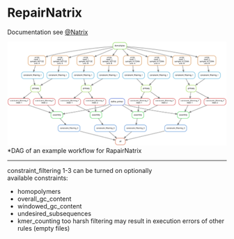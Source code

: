 # RepairNatrix

Documentation see [@Natrix](https://github.com/MW55/Natrix)

![DAG of an example workflow](documentation/images/dag_0.0.2.svg)
*DAG of an example workflow for RapairNatrix

---
constraint_filtering 1-3 can be turned on optionally  
available constraints:  
* homopolymers
* overall_gc_content
* windowed_gc_content
* undesired_subsequences
* kmer_counting
too harsh filtering may result in execution errors of other rules (empty files)

